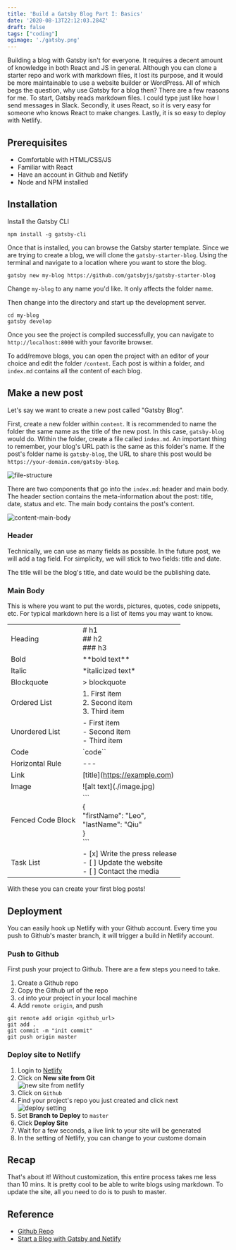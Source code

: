 ```yaml
---
title: 'Build a Gatsby Blog Part I: Basics'
date: '2020-08-13T22:12:03.284Z'
draft: false
tags: ["coding"]
ogimage: './gatsby.png'
---
```


Building a blog with Gatsby isn't for everyone. It requires a decent amount of knowledge in both React and JS in general. Although you can clone a starter repo and work with markdown files, it lost its purpose, and it would be more maintainable to use a website builder or WordPress. All of which begs the question, why use Gatsby for a blog then? There are a few reasons for me. To start, Gatsby reads markdown files. I could type just like how I send messages in Slack. Secondly, it uses React, so it is very easy for someone who knows React to make changes. Lastly, it is so easy to deploy with Netlify. 

## Prerequisites 
* Comfortable with HTML/CSS/JS
* Familiar with React
* Have an account in Github and Netlify
* Node and NPM installed

## Installation

Install the Gatsby CLI

```
npm install -g gatsby-cli
```

Once that is installed, you can browse the Gatsby starter template. Since we are trying to create a blog, we will clone the `gatsby-starter-blog`. Using the terminal and navigate to a location where you want to store the blog.

```
gatsby new my-blog https://github.com/gatsbyjs/gatsby-starter-blog
```

Change `my-blog` to any name you'd like. It only affects the folder name.

Then change into the directory and start up the development server.

```
cd my-blog 
gatsby develop
```

Once you see the project is compiled successfully, you can navigate to `http://localhost:8000` with your favorite browser. 

To add/remove blogs, you can open the project with an editor of your choice and edit the folder `/content`. Each post is within a folder, and `index.md` contains all the content of each blog.

## Make a new post

Let's say we want to create a new post called "Gatsby Blog".

First, create a new folder within `content`. It is recommended to name the folder the same name as the title of the new post. In this case, `gatsby-blog` would do. Within the folder, create a file called `index.md`. An important thing to remember, your blog's URL path is the same as this folder's name. If the post's folder name is `gatsby-blog`, the URL to share this post would be `https://your-domain.com/gatsby-blog`.

![file-structure](./file-structure.png)

There are two components that go into the `index.md`: header and main body. The header section contains the meta-information about the post: title, date, status and etc. The main body contains the post's content. 

![content-main-body](./content-main-body.png)

### Header

Technically, we can use as many fields as possible. In the future post, we will add a tag field. For simplicity, we will stick to two fields: title and date. 

The title will be the blog's title, and date would be the publishing date.

### Main Body

This is where you want to put the words, pictures, quotes, code snippets, etc. For typical markdown here is a list of items you may want to know.

|  |  |
| ----------- | ----------- |
| Heading | # h1 <br/> ## h2 <br/> ### h3   |
| Bold | \*\*bold text\*\* |
| Italic | \*italicized text\* |
| Blockquote | \> blockquote |
| Ordered List | 1. First item <br/> 2. Second item <br/> 3. Third item |
| Unordered List | - First item <br/> - Second item <br/> - Third item |
| Code | \`code`` |
| Horizontal Rule | --- |
| Link | \[title\](https://example.com) |
| Image | \!\[alt text\](./image.jpg) |
| Fenced Code Block | \`\`\`<br/>{<br/>"firstName": "Leo", <br/>"lastName": "Qiu" <br/>}<br/>\`\`\` |
| Task List | 	- [x] Write the press release<br/> - [ ] Update the website<br/> - [ ] Contact the media |

With these you can create your first blog posts!

## Deployment

You can easily hook up Netlify with your Github account. Every time you push to Github's master branch, it will trigger a build in Netlify account.

### Push to Github
First push your project to Github. There are a few steps you need to take.

1. Create a Github repo
2. Copy the Github url of the repo
3. `cd` into your project in your local machine
4. Add `remote origin`, and push  
```
git remote add origin <github_url>
git add .
git commit -m "init commit"
git push origin master
```

### Deploy site to Netlify

1. Login to [Netlify](https://app.netlify.com/start)
2. Click on **New site from Git**  
![new site from netlify](./new-site.png)  
3. Click on `Github`
4. Find your project's repo you just created and click next  
![deploy setting](./deploy.png) 
5. Set **Branch to Deploy** to `master`
6. Click **Deploy Site**
7. Wait for a few seconds, a live link to your site will be generated
8. In the setting of Netlify, you can change to your custome domain

## Recap

That's about it! Without customization, this entire process takes me less than 10 mins. It is pretty cool to be able to write blogs using markdown. To update the site, all you need to do is to push to master.

## Reference

* [Github Repo](https://github.com/leogoesger/leogoesger.github.io)
* [Start a Blog with Gatsby and Netlify](https://daveceddia.com/start-blog-gatsby-netlify/)